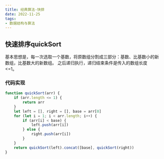 ```yaml
---
title: 经典算法-快排
date: 2022-11-25
tags:
- 数据结构与算法
---
```


## 快速排序quickSort

基本思想是，每一次选取一个基数，将原数组分割成三部分：基数、比基数小的新数组，比基数大的新数组。
之后递归执行，递归结束条件是传入的数组长度<=1。

### 代码实现
```js
function quickSort(arr) {
    if (arr.length <= 1) {
        return arr
    }
    let left = [], right = [], base = arr[0]
    for (let i = 1; i < arr.length; i++) {
        if (arr[i] < base) {
            left.push(arr[i])
        } else {
            right.push(arr[i])
        }
    }
    return quickSort(left).concat([base], quickSort(right))
}
```